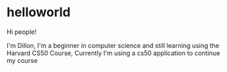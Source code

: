 # helloworld

Hi people!

I'm Dillon, I'm a beginner in computer science and still learning using the Harvard CS50 Course,
Currently I'm using a cs50 application to continue my course
